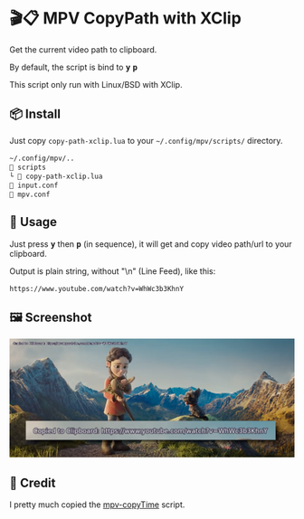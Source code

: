 # 🎬📋 MPV CopyPath with XClip

Get the current video path to clipboard.

By default, the script is bind to <kbd><b>y</b></kbd> <kbd><b>p</b></kbd>

This script only run with Linux/BSD with XClip.


## 📦 Install

Just copy `copy-path-xclip.lua` to your `~/.config/mpv/scripts/` directory.

```
~/.config/mpv/..
📂 scripts
└ 📄 copy-path-xclip.lua
📄 input.conf
📄 mpv.conf
```


## 🍲 Usage

Just press <kbd><b>y</b></kbd> then <kbd><b>p</b></kbd> (in sequence), it will get and copy video path/url to your clipboard.

Output is plain string, without "\n" (Line Feed), like this:

```
https://www.youtube.com/watch?v=WhWc3b3KhnY
```


## 🖼️ Screenshot

![screenshot](.ss/sample_osd.png)


## 🤝 Credit

I pretty much copied the [mpv-copyTime](https://github.com/Arieleg/mpv-copyTime) script.
